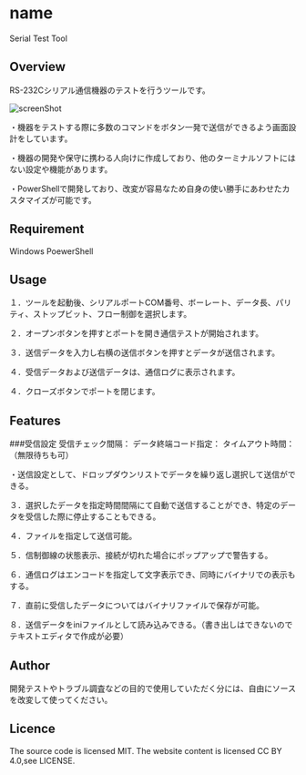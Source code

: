 # name
Serial Test Tool

## Overview
RS-232Cシリアル通信機器のテストを行うツールです。

![screenShot](https://github.com/user-attachments/assets/f13de115-59d3-4acf-90c9-7fc042ed1986)

・機器をテストする際に多数のコマンドをボタン一発で送信ができるよう画面設計をしています。

・機器の開発や保守に携わる人向けに作成しており、他のターミナルソフトにはない設定や機能があります。

・PowerShellで開発しており、改変が容易なため自身の使い勝手にあわせたカスタマイズが可能です。

## Requirement
Windows PoewerShell

## Usage
１．ツールを起動後、シリアルポートCOM番号、ボーレート、データ長、パリティ、ストップビット、フロー制御を選択します。

２．オープンボタンを押すとポートを開き通信テストが開始されます。

３．送信データを入力し右横の送信ボタンを押すとデータが送信されます。

４．受信データおよび送信データは、通信ログに表示されます。

４．クローズボタンでポートを閉じます。

## Features
###受信設定
受信チェック間隔：
データ終端コード指定：
タイムアウト時間：（無限待ちも可）

・送信設定として、ドロップダウンリストでデータを繰り返し選択して送信ができる。

３．選択したデータを指定時間間隔にて自動で送信することができ、特定のデータを受信した際に停止することもできる。

４．ファイルを指定して送信可能。

５．信制御線の状態表示、接続が切れた場合にポップアップで警告する。

６．通信ログはエンコードを指定して文字表示でき、同時にバイナリでの表示もする。

７．直前に受信したデータについてはバイナリファイルで保存が可能。

８．送信データをiniファイルとして読み込みできる。（書き出しはできないのでテキストエディタで作成が必要）

## Author
開発テストやトラブル調査などの目的で使用していただく分には、自由にソースを改変して使ってください。

## Licence
The source code is licensed MIT. The website content is licensed CC BY 4.0,see LICENSE.
